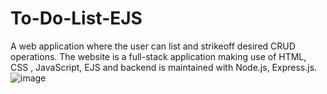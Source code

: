 # To-Do-List-EJS
A web application where the user can list and strikeoff desired CRUD operations. 
The website is a full-stack application making use of HTML, CSS , JavaScript, EJS and backend is maintained with Node.js, Express.js.
![image](https://user-images.githubusercontent.com/89038003/201520542-c032d134-fb00-405e-862b-2f961cfd2131.png)

